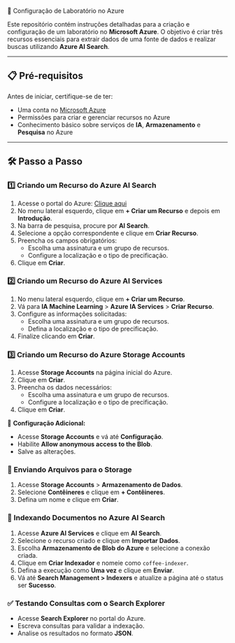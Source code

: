 📌 Configuração de Laboratório no Azure

Este repositório contém instruções detalhadas para a criação e configuração de um laboratório no **Microsoft Azure**. O objetivo é criar três recursos essenciais para extrair dados de uma fonte de dados e realizar buscas utilizando **Azure AI Search**.

---

## 📋 Pré-requisitos

Antes de iniciar, certifique-se de ter:

- Uma conta no [Microsoft Azure](https://portal.azure.com/)
- Permissões para criar e gerenciar recursos no Azure
- Conhecimento básico sobre serviços de **IA**, **Armazenamento** e **Pesquisa** no Azure

---

## 🛠 Passo a Passo

### 1️⃣ Criando um Recurso do Azure AI Search

1. Acesse o portal do Azure: [Clique aqui](https://portal.azure.com/#view/Microsoft_Azure_ProjectOxford/CognitiveServicesHub/~/overview)
2. No menu lateral esquerdo, clique em **+ Criar um Recurso** e depois em **Introdução**.
3. Na barra de pesquisa, procure por **AI Search**.
4. Selecione a opção correspondente e clique em **Criar Recurso**.
5. Preencha os campos obrigatórios:
   - Escolha uma assinatura e um grupo de recursos.
   - Configure a localização e o tipo de precificação.
6. Clique em **Criar**.

### 2️⃣ Criando um Recurso do Azure AI Services

1. No menu lateral esquerdo, clique em **+ Criar um Recurso**.
2. Vá para **IA Machine Learning** > **Azure IA Services** > **Criar Recurso**.
3. Configure as informações solicitadas:
   - Escolha uma assinatura e um grupo de recursos.
   - Defina a localização e o tipo de precificação.
4. Finalize clicando em **Criar**.

### 3️⃣ Criando um Recurso do Azure Storage Accounts

1. Acesse **Storage Accounts** na página inicial do Azure.
2. Clique em **Criar**.
3. Preencha os dados necessários:
   - Escolha uma assinatura e um grupo de recursos.
   - Configure a localização e o tipo de precificação.
4. Clique em **Criar**.

📌 **Configuração Adicional:**
- Acesse **Storage Accounts** e vá até **Configuração**.
- Habilite **Allow anonymous access to the Blob**.
- Salve as alterações.

### 📂 Enviando Arquivos para o Storage

1. Acesse **Storage Accounts** > **Armazenamento de Dados**.
2. Selecione **Contêineres** e clique em **+ Contêineres**.
3. Defina um nome e clique em **Criar**.

### 🔎 Indexando Documentos no Azure AI Search

1. Acesse **Azure AI Services** e clique em **AI Search**.
2. Selecione o recurso criado e clique em **Importar Dados**.
3. Escolha **Armazenamento de Blob do Azure** e selecione a conexão criada.
4. Clique em **Criar Indexador** e nomeie como `coffee-indexer`.
5. Defina a execução como **Uma vez** e clique em **Enviar**.
6. Vá até **Search Management > Indexers** e atualize a página até o status ser **Sucesso**.

### ✅ Testando Consultas com o Search Explorer

- Acesse **Search Explorer** no portal do Azure.
- Escreva consultas para validar a indexação.
- Analise os resultados no formato **JSON**.
